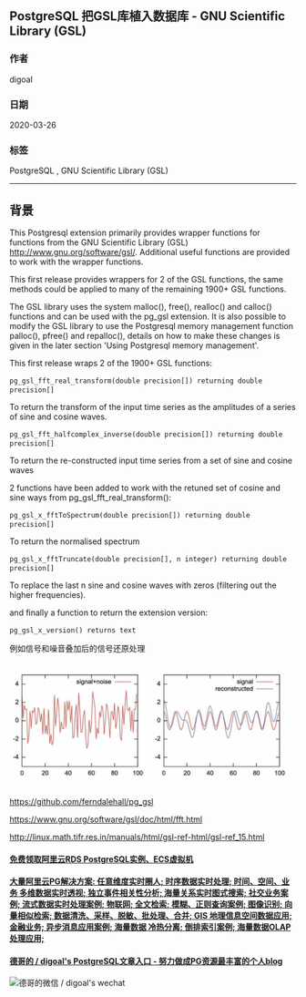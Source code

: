## PostgreSQL 把GSL库植入数据库 - GNU Scientific Library (GSL)    
            
### 作者                                                                                                                                                                    
digoal                                                                                                                                                                                                                                                                                      
### 日期                                                                                                                                                                                                             
2020-03-26                                                                                                         
### 标签                                                                                                                                                                                                             
PostgreSQL , GNU Scientific Library (GSL)                     
                                                                                                                 
----                                                                                                           
                                                                                                                      
## 背景        
This Postgresql extension primarily provides wrapper functions for functions from the GNU Scientific Library (GSL) http://www.gnu.org/software/gsl/. Additional useful functions are provided to work with the wrapper functions.    
    
This first release provides wrappers for 2 of the GSL functions, the same methods could be applied to many of the remaining 1900+ GSL functions.    
    
The GSL library uses the system malloc(), free(), realloc() and calloc() functions and can be used with the pg_gsl extension. It is also possible to modify the GSL library to use the Postgresql memory management function palloc(), pfree() and repalloc(), details on how to make these changes is given in the later section 'Using Postgresql memory management'.    
    
This first release wraps 2 of the 1900+ GSL functions:    
    
```    
pg_gsl_fft_real_transform(double precision[]) returning double precision[]    
```    
    
To return the transform of the input time series as the amplitudes of a series of sine and cosine waves.    
    
```    
pg_gsl_fft_halfcomplex_inverse(double precision[]) returning double precision[]    
```    
    
To return the re-constructed input time series from a set of sine and cosine waves    
    
2 functions have been added to work with the retuned set of cosine and sine ways from pg_gsl_fft_real_transform():    
    
```    
pg_gsl_x_fftToSpectrum(double precision[]) returning double precision[]    
```    
    
To return the normalised spectrum    
    
```    
pg_gsl_x_fftTruncate(double precision[], n integer) returning double precision[]    
```    
    
To replace the last n sine and cosine waves with zeros (filtering out the higher frequencies).    
    
and finally a function to return the extension version:    
    
```    
pg_gsl_x_version() returns text      
```    
      
例如信号和噪音叠加后的信号还原处理    
    
![pic](20200326_01_pic_001.jpg)    
  
https://github.com/ferndalehall/pg_gsl  
  
https://www.gnu.org/software/gsl/doc/html/fft.html  
  
http://linux.math.tifr.res.in/manuals/html/gsl-ref-html/gsl-ref_15.html  
    
  
  
  
  
  
  
  
  
  
  
  
  
  
  
  
  
  
#### [免费领取阿里云RDS PostgreSQL实例、ECS虚拟机](https://www.aliyun.com/database/postgresqlactivity "57258f76c37864c6e6d23383d05714ea")
  
  
#### [大量阿里云PG解决方案: 任意维度实时圈人; 时序数据实时处理; 时间、空间、业务 多维数据实时透视; 独立事件相关性分析; 海量关系实时图式搜索; 社交业务案例; 流式数据实时处理案例; 物联网; 全文检索; 模糊、正则查询案例; 图像识别; 向量相似检索; 数据清洗、采样、脱敏、批处理、合并; GIS 地理信息空间数据应用; 金融业务; 异步消息应用案例; 海量数据 冷热分离; 倒排索引案例; 海量数据OLAP处理应用;](https://yq.aliyun.com/topic/118 "40cff096e9ed7122c512b35d8561d9c8")
  
  
#### [德哥的 / digoal's PostgreSQL文章入口 - 努力做成PG资源最丰富的个人blog](https://github.com/digoal/blog/blob/master/README.md "22709685feb7cab07d30f30387f0a9ae")
  
  
![德哥的微信 / digoal's wechat](../pic/digoal_weixin.jpg "f7ad92eeba24523fd47a6e1a0e691b59")
  
